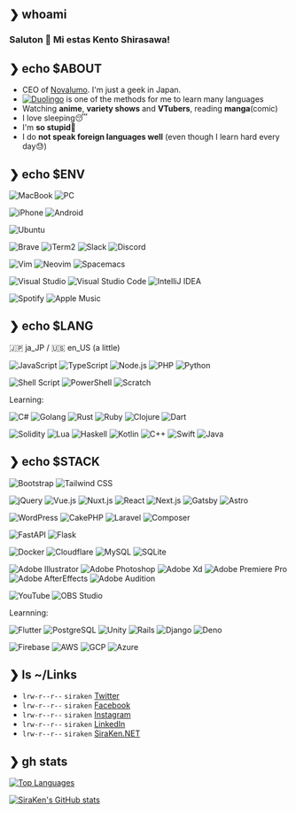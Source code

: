 ## ❯ whoami

<h3>Saluton 👋 Mi estas Kento Shirasawa!</h3>

## ❯ echo $ABOUT

- CEO of [Novalumo](https://www.novalumo.llc/). I'm just a geek in Japan.
- [![Duolingo](https://img.shields.io/badge/Duolingo-58CC02?style=flat-square&logo=duolingo&logoColor=white)](https://www.duolingo.com/) is one of the methods for me to learn many languages
- Watching **anime**, **variety shows** and **VTubers**, reading **manga**(comic)
- I love sleeping😴
- I'm **so stupid**🤯
- I do **not speak foreign languages well** (even though I learn hard every day😓)

## ❯ echo $ENV

![MacBook](https://img.shields.io/badge/MacBook%20Pro-macOS%20Ventura-white?style=flat-square&color=e47200&logo=apple)
![PC](https://img.shields.io/badge/PC-Windows%2011-informational?style=flat-square&logo=windows11)

![iPhone](https://img.shields.io/badge/iPhone-iPhone%2014%20Pro-white?style=flat-square&color=9370db&logo=apple)
![Android](https://img.shields.io/badge/Android-Pixel%205a-829694?style=flat-square&logo=android)

![Ubuntu](https://img.shields.io/badge/Ubuntu%2022.04-E95420?style=flat-square&logo=ubuntu&logoColor=white)
<!-- ![Arch Linux](https://img.shields.io/badge/Arch%20Linux-1793D1?style=flat-square&logo=archlinux&logoColor=white) -->

![Brave](https://img.shields.io/badge/Brave-FB542B?style=flat-square&logo=brave&logoColor=white)
![iTerm2](https://img.shields.io/badge/iTerm2-000?style=flat-square&logo=iterm2&logoColor=white)
![Slack](https://img.shields.io/badge/Slack-4A154B?style=flat-square&logo=slack&logoColor=white)
![Discord](https://img.shields.io/badge/Discord-5865F2?style=flat-square&logo=discord&logoColor=white)

![Vim](https://img.shields.io/badge/Vim-019733?style=flat-square&logo=vim&logoColor=white)
![Neovim](https://img.shields.io/badge/Neovim-57A143?style=flat-square&logo=neovim&logoColor=white)
![Spacemacs](https://img.shields.io/badge/Spacemacs-9266CC?style=flat-square&logo=spacemacs&logoColor=white)

![Visual Studio](https://img.shields.io/badge/Visual%20Studio-5c2D91?style=flat-square&logo=visualstudio&logoColor=white)
![Visual Studio Code](https://img.shields.io/badge/Visual%20Studio%20Code-007ACC?style=flat-square&logo=visualstudiocode&logoColor=white)
![IntelliJ IDEA](https://img.shields.io/badge/IntelliJ%20IDEA-000000?style=flat-square&logo=intellijidea&logoColor=white)

![Spotify](https://img.shields.io/badge/Spotify-1DB954?style=flat-square&logo=spotify&logoColor=white)
![Apple Music](https://img.shields.io/badge/Apple%20Music-FA243C?style=flat-square&logo=applemusic&logoColor=white)

<!-- ![Toyota](https://img.shields.io/badge/Toyota-EB0A1E?style=flat-square&logo=toyota&logoColor=white) -->
<!-- ![BMW](https://img.shields.io/badge/BMW-0066B1?style=flat-square&logo=bmw&logoColor=white) -->

## ❯ echo $LANG

🇯🇵 ja_JP / 🇺🇸 en_US (a little)

![JavaScript](https://img.shields.io/badge/JavaScript-F7DF1E?style=flat-square&logo=javascript&logoColor=white)
![TypeScript](https://img.shields.io/badge/TypeScript-3178C6?style=flat-square&logo=javascript&logoColor=white)
![Node.js](https://img.shields.io/badge/Node.js-339933?style=flat-square&logo=node.js&logoColor=white)
![PHP](https://img.shields.io/badge/PHP-777BB4?style=flat-square&logo=php&logoColor=white)
![Python](https://img.shields.io/badge/Python-3776AB?style=flat-square&logo=python&logoColor=white)

![Shell Script](https://img.shields.io/badge/Shell%20Script-4EAA25?style=flat-square&logo=gnubash&logoColor=white)
![PowerShell](https://img.shields.io/badge/PowerShell-5391FE?style=flat-square&logo=powershell&logoColor=white)
![Scratch](https://img.shields.io/badge/Scratch-4D97FF?style=flat-square&logo=scratch&logoColor=white)

Learning:

![C#](https://img.shields.io/badge/C%23-239120?style=flat-square&logo=c-sharp&logoColor=white)
![Golang](https://img.shields.io/badge/Golang-00ADD8?style=flat-square&logo=go&logoColor=white)
![Rust](https://img.shields.io/badge/Rust-C36241?style=flat-square&logo=rust&logoColor=white)
![Ruby](https://img.shields.io/badge/Ruby-CC342D?style=flat-square&logo=Ruby&logoColor=white)
![Clojure](https://img.shields.io/badge/Clojure-5881D8?style=flat-square&logo=clojure&logoColor=white)
![Dart](https://img.shields.io/badge/Dart-0175C2?style=flat-square&logo=dart&logoColor=white)

![Solidity](https://img.shields.io/badge/Solidity-363636?style=flat-square&logo=solidity&logoColor=white)
![Lua](https://img.shields.io/badge/Lua-2C2D72?style=flat-square&logo=lua&logoColor=white)
![Haskell](https://img.shields.io/badge/Haskell-5D4F85?style=flat-square&logo=haskell&logoColor=white)
![Kotlin](https://img.shields.io/badge/Kotlin-7F52FF?style=flat-square&logo=kotlin&logoColor=white)
![C++](https://img.shields.io/badge/C%2b%2b-00599C?style=flat-square&logo=cplusplus&logoColor=white)
![Swift](https://img.shields.io/badge/Swift-F05138?style=flat-square&logo=swift&logoColor=white)
![Java](https://img.shields.io/badge/Java-EEE?style=flat-square&logo=openjdk&logoColor=000)

## ❯ echo $STACK

![Bootstrap](https://img.shields.io/badge/Bootstrap-7952B3?style=flat-square&logo=bootstrap&logoColor=white)
![Tailwind CSS](https://img.shields.io/badge/Tailwind%20CSS-06B6D4?style=flat-square&logo=tailwindcss&logoColor=white)

![jQuery](https://img.shields.io/badge/jQuery-0769AD?style=flat-square&logo=jquery&logoColor=white)
![Vue.js](https://img.shields.io/badge/Vue.js-4FC08D?style=flat-square&logo=vue.js&logoColor=white)
![Nuxt.js](https://img.shields.io/badge/Nuxt.js-00DC82?style=flat-square&logo=nuxt.js&logoColor=white)
![React](https://img.shields.io/badge/React-61DAFB?style=flat-square&logo=react&logoColor=000)
![Next.js](https://img.shields.io/badge/Next.js-000000?style=flat-square&logo=next.js&logoColor=white)
![Gatsby](https://img.shields.io/badge/Gatsby-663399?style=flat-square&logo=gatsby&logoColor=white)
![Astro](https://img.shields.io/badge/Astro-FF5D01?style=flat-square&logo=astro&logoColor=white)

![WordPress](https://img.shields.io/badge/WordPress-21759B?style=flat-square&logo=wordpress&logoColor=white)
![CakePHP](https://img.shields.io/badge/CakePHP-D33C43?style=flat-square&logo=cakephp&logoColor=white)
![Laravel](https://img.shields.io/badge/Laravel-FF2D20?style=flat-square&logo=laravel&logoColor=white)
![Composer](https://img.shields.io/badge/Composer-885630?style=flat-square&logo=composer&logoColor=white)

![FastAPI](https://img.shields.io/badge/FastAPI-009688?style=flat-square&logo=fastapi&logoColor=white)
![Flask](https://img.shields.io/badge/Flask-000?style=flat-square&logo=flask&logoColor=white)

![Docker](https://img.shields.io/badge/Docker-2496ED?style=flat-square&logo=docker&logoColor=white)
![Cloudflare](https://img.shields.io/badge/Cloudflare-F38020?style=flat-square&logo=cloudflare&logoColor=white)
![MySQL](https://img.shields.io/badge/MySQL-4479A1?style=flat-square&logo=mysql&logoColor=white)
![SQLite](https://img.shields.io/badge/SQLite-003B57?style=flat-square&logo=sqlite&logoColor=white)

<!-- ![Adobe CC](https://img.shields.io/badge/Adobe%20Creative%20Cloud-DA1F26?style=flat-square&logo=adobecreativecloud) -->
![Adobe Illustrator](https://img.shields.io/badge/Illustrator-FF9A00?style=flat-square&logo=adobeillustrator&logoColor=white)
![Adobe Photoshop](https://img.shields.io/badge/Photoshop-31A8FF?style=flat-square&logo=adobephotoshop&logoColor=white)
![Adobe Xd](https://img.shields.io/badge/Xd-FF61F6?style=flat-square&logo=adobexd&logoColor=white)
![Adobe Premiere Pro](https://img.shields.io/badge/Premiere%20Pro-9999FF?style=flat-square&logo=adobepremierepro&logoColor=white)
![Adobe AfterEffects](https://img.shields.io/badge/AfterEffects-9999FF?style=flat-square&logo=adobeaftereffects&logoColor=white)
![Adobe Audition](https://img.shields.io/badge/Audition-9999FF?style=flat-square&logo=adobeaudition&logoColor=white)

![YouTube](https://img.shields.io/badge/YouTube-FF0000?style=flat-square&logo=youtube)
![OBS Studio](https://img.shields.io/badge/OBS%20Studio-302E31?style=flat-square&logo=obsstudio)

Learnning:

![Flutter](https://img.shields.io/badge/Flutter-02569B?style=flat-square&logo=flutter&logoColor=white)
![PostgreSQL](https://img.shields.io/badge/PostgreSQL-4169E1?style=flat-square&logo=postgresql&logoColor=white)
![Unity](https://img.shields.io/badge/Unity-333333?style=flat-square&logo=unity)
![Rails](https://img.shields.io/badge/Rails-CC0000?style=flat-square&logo=rubyonrails&logoColor=white)
![Django](https://img.shields.io/badge/Django-092E20?style=flat-square&logo=django&logoColor=white)
![Deno](https://img.shields.io/badge/Deno-000?style=flat-square&logo=deno&logoColor=white)

![Firebase](https://img.shields.io/badge/Firebase-FFCA28?style=flat-square&logo=firebase&logoColor=white)
![AWS](https://img.shields.io/badge/AWS-232F3E?style=flat-square&logo=amazonaws&logoColor=white)
![GCP](https://img.shields.io/badge/GCP-4285F4?style=flat-square&logo=googlecloud&logoColor=white)
![Azure](https://img.shields.io/badge/Azure-0078D7?style=flat-square&logo=microsoftazure&logoColor=white)

## ❯ ls ~/Links

- `lrw-r--r--` `siraken` [Twitter](https://twitter.com/shirasawa_kento)
- `lrw-r--r--` `siraken` [Facebook](https://www.facebook.com/shirasawa.kento/)
- `lrw-r--r--` `siraken` [Instagram](https://www.instagram.com/shirasawa_kento/)
- `lrw-r--r--` `siraken` [LinkedIn](https://www.linkedin.com/in/siraken/)
- `lrw-r--r--` `siraken` [SiraKen.NET](https://www.siraken.net/)

## ❯ gh stats

<!-- [![Top Languages](https://github-readme-stats.vercel.app/api/top-langs/?username=SiraKen&langs_count=10&layout=compact&hide=html,javascript,css,scss,shaderlab,hlsl,jupyter%20notebook)](https://github.com/anuraghazra/github-readme-stats) -->
[![Top Languages](https://github-readme-stats.vercel.app/api/top-langs/?username=SiraKen&langs_count=10&theme=tokyonight&layout=compact&hide=html,javascript,css,scss,shaderlab,hlsl,jupyter%20notebook)](https://github.com/anuraghazra/github-readme-stats)

<!-- [![SiraKen's GitHub stats](https://github-readme-stats.vercel.app/api?username=SiraKen&show_icons=true&count_private=true)](https://github.com/anuraghazra/github-readme-stats) -->
[![SiraKen's GitHub stats](https://github-readme-stats.vercel.app/api?username=SiraKen&show_icons=true&count_private=true&theme=tokyonight)](https://github.com/anuraghazra/github-readme-stats)
